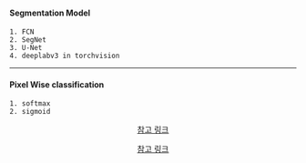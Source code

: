 #### Segmentation Model 

    1. FCN
    2. SegNet
    3. U-Net
    4. deeplabv3 in torchvision




---

#### Pixel Wise classification

    1. softmax 
    2. sigmoid 


<div align=center>

[참고 링크](https://eremo2002.tistory.com/122)

[참고 링크](https://stackoverflow.com/questions/50534515/how-to-do-softmax-for-pixelwise-classification)

</div>

   
